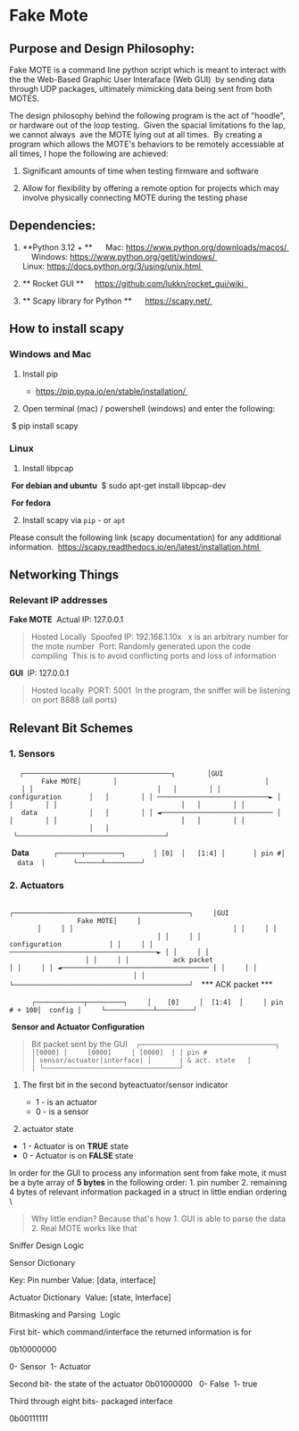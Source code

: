 # Fake Mote


## Purpose and Design Philosophy: 

Fake MOTE is a command line python script which is meant to interact with the the Web-Based Graphic User Interaface (Web GUI) 
by sending data through UDP packages, ultimately mimicking data being sent from both MOTES. 

The design philosophy behind the following program is the act of "hoodle", or hardware out of the loop testing. 
Given the spacial limitations fo the lap, we cannot always  ave the MOTE lying out at all times. 
By creating a program which allows the MOTE's behaviors to be remotely accessiable at all times, I hope the following are achieved: 

1. Significant amounts of time when testing firmware and software 

2. Allow for flexibility by offering a remote option for projects which may involve physically connecting MOTE during the testing phase 


## Dependencies: 

1. **Python 3.12 + ** 
    Mac: https://www.python.org/downloads/macos/ 
    Windows: https://www.python.org/getit/windows/ 
    Linux: https://docs.python.org/3/using/unix.html 

2. ** Rocket GUI **
    https://github.com/lukkn/rocket_gui/wiki    

3. ** Scapy library for Python ** 
    https://scapy.net/ 


## How to install scapy 


### Windows and Mac

1. Install pip 
    -  https://pip.pypa.io/en/stable/installation/ 

2. Open terminal (mac) / powershell (windows) and enter the following: 

   $ pip install scapy 



### Linux 

1. Install libpcap 

 **For debian and ubuntu**
 $ sudo apt-get install libpcap-dev  
 

 **For fedora**



2. Install scapy via   `pip` - or `apt`


Please consult the following link (scapy documentation) for any additional information. 
https://scapy.readthedocs.io/en/latest/installation.html 




## Networking Things 

### Relevant IP addresses  


**Fake MOTE** 
Actual IP: 127.0.0.1
> Hosted Locally 
Spoofed IP: 192.168.1.10x  
> x is an arbitrary number for the mote number 
Port: Randomly generated upon the code compiling 
> This is to avoid conflicting ports and loss of information 

**GUI** 
IP: 127.0.0.1
>Hosted locally 
PORT: 5001 
> In the program, the sniffer will be listening on port 8888 (all ports)


## Relevant Bit Schemes 



### 1. Sensors 

 ```
 ┌─────────────────────────────────────┐      
 │GUI                         Fake MOTE│      
 │                                     │      
 │ │                               │   │      
 │ │           configuration       │   │      
 │ │ ────────────────────────────► │   │      
 │ │                               │   │      
 │ │              data             │   │      
 │ │ ◄──────────────────────────── │   │      
 │ │                               │   │      
 │ │                               │   │      
 └─────────────────────────────────────┘ 
 ```

 

 **Data**
 ``
    ┌──────┬─────────┐  
    │ [0]  │   [1:4] │  
    │ pin #│   data  │  
    └──────┴─────────┘    
 ``
                                              

### 2. Actuators   

   ``                                      
    ┌────────────────────────────────────────────┐
    │GUI                                Fake MOTE│
    │                                            │
    │ │                                        │ │
    │ │                                        │ │
    │ │               configuration            │ │
    │ │ ─────────────────────────────────────► │ │
    │ │                                        │ │
    │ │           ack packet                   │ │
    │ │ ◄───────────────────────────────────── │ │
    │ │                                        │ │
    └────────────────────────────────────────────┘
    ``
 *** ACK packet ***

 ``
    ┌────────────┬─────────┐
    │    [0]     │  [1:4]  │
    │ pin # + 100│  config │
    └────────────┴─────────┘
 ``

 **Sensor and Actuator Configuration** 
> Bit packet sent by the GUI 
 ``
    ┌──────────────────────────────────┐
    │[0000] │     [0000]     | [0000]  |
    │ pin # │ sensor/actuator|interface|
    │       | & act. state   |         |
    └──────────────────────────────────┘
 ``

 1. The first bit in the second byteactuator/sensor indicator 
     - 1 - is an actuator 
     - 0 - is a sensor 


2. actuator state 
 - 1 - Actuator is on **TRUE** state
 - 0 - Actuator is on **FALSE** state





 In order for the GUI to process any information sent from fake mote, it must be a byte array of **5 bytes** in the following order: 1. pin number 2. remaining 4 bytes of relevant information packaged in a struct in little endian ordering  \

> Why little endian? Because that's how 1. GUI is able to parse the data 2. Real MOTE works like that 



Sniffer Design Logic 

Sensor Dictionary 

Key: Pin number
Value: [data, interface]


Actuator Dictionary 
Value: [state, Interface] 

Bitmasking and Parsing  Logic 


First bit- which command/interface the returned information is for 

0b10000000

0- Sensor 
1- Actuator 

Second bit- the state of the actuator
0b01000000  
0- False 
1- true

Third through eight bits- packaged interface 

0b00111111

